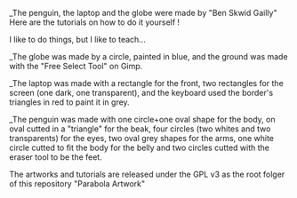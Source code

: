 _The penguin, the laptop and the globe were made by "Ben Skwid Gailly"
Here are the tutorials on how to do it yourself !

I like to do things, but I like to teach...

_The globe was made by a circle, painted in blue, and the ground was made with the "Free Select Tool" on Gimp.

_The laptop was made with a rectangle for the front, two rectangles for the screen (one dark, one transparent), and the keyboard used the border's triangles in red to paint it in grey.

_The penguin was made with one circle+one oval shape for the body, on oval cutted in a "triangle" for the beak, four circles (two whites and two transparents) for the eyes, two oval grey shapes for the arms, one white circle cutted to fit the body for the belly and two circles cutted with the eraser tool to be the feet.

The artworks and tutorials are released under the GPL v3 as the root folger of this repository "Parabola Artwork"
